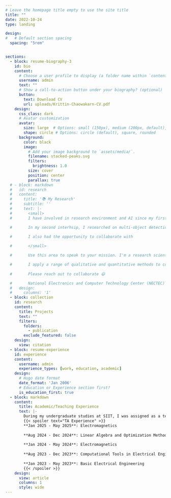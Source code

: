 ```yaml
---
# Leave the homepage title empty to use the site title
title: ""
date: 2022-10-24
type: landing

design:
#   # Default section spacing
  spacing: "5rem"


sections:
  - block: resume-biography-3
    id: bio
    content:
      # Choose a user profile to display (a folder name within `content/authors/`)
      username: admin
      text: ""
      # Show a call-to-action button under your biography? (optional)
      button:
        text: Download CV
        url: uploads/Krittin-Chaowakarn-CV.pdf
    design:
      css_class: dark
      # Avatar customization
      avatar:
        size: large  # Options: small (150px), medium (200px, default), large (320px), xl (400px), xxl (500px)
        shape: circle # Options: circle (default), square, rounded
      background:
        color: black
        image:
          # Add your image background to `assets/media/`.
          filename: stacked-peaks.svg
          filters:
            brightness: 1.0
          size: cover
          position: center
          parallax: true
  # - block: markdown
  #   id: research  
  #   content:
  #     title: '📚 My Research'
  #     subtitle: ''
  #     text: |-
  #       <small>
  #       I have involved in research environment and AI since my first summer of undergraduate study where I had a chance to have an intership with NECTEC. My first project was to create an MLP for mmWave beam and blockage prediction utilizing Sub-6 GHz signals under the supervision of Dr. Paramin Sangwongnam.

  #       In my second interhsip, I researched on multi-object detection for autonomous driving leading to the project underreview Image and Vision Computing journal  (SJR: Q1, Cite Score: 7.1, Impact Factor: 5.2) under the supervision of Dr. Paramin Sangwongnam and Assoc. Prof. Dr.Chalie Charoenlarpnopparut.

  #       I also had the opportunity to collaborate with
 
  #       </small>

  #       Use this area to speak to your mission. I'm a research scientist in the Moonshot team at DeepMind. I blog about machine learning, deep learning, and moonshots.

  #       I apply a range of qualitative and quantitative methods to comprehensively investigate the role of science and technology in the economy.
        
  #       Please reach out to collaborate 😃

  #       National Electronics and Computer Technology Center (NECTEC) is a statutory government organization under the National Science and Technology Development Agency (NSTDA).
  #   design:
  #     columns: '1'
  - block: collection
    id: research
    content:
      title: Projects
      text: ""
      filters:
        folders:
          - publication
        exclude_featured: false
    design:
      view: citation
  - block: resume-experience
    id: experience
    content:
      username: admin
      experience_types: [work, education, academic]
    design:
      # Hugo date format
      date_format: 'Jan 2006'
      # Education or Experience section first?
      is_education_first: true
  - block: markdown
    content:
      title: Academic/Teaching Experience
      text: |-
        During my undergraduate studies at SIIT, I was assigned as a teaching assistant in five courses with grading responsibilities and in one laboratory course.
        {{< spoiler text="TA Experience" >}}
        **Jan 2025 - May 2025**: Electromagnetics   
        
        **Aug 2024 - Dec 2024**: Linear Algebra and Optimization Method, Digital Circuits Laboratory  
        
        **Jan 2024 - May 2024**: Electromagnetics  
        
        **Aug 2023 - Dec 2023**: Computational Tools in Electrical Engineering  
        
        **Jan 2023 - May 2023**: Basic Electrical Engineering  
        {{< /spoiler >}}
    design:
      view: article
      columns: 1
      style: wide      
---
```

